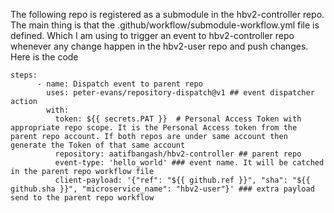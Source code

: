 The following repo is registered as a submodule in the hbv2-controller repo. 
The main thing is that the .github/workflow/submodule-workflow.yml file is defined. Which I am using to trigger an event to hbv2-controller repo whenever any change happen in the hbv2-user repo and push changes.
Here is the code

```
steps:
      - name: Dispatch event to parent repo
        uses: peter-evans/repository-dispatch@v1 ## event dispatcher action
        with:
          token: ${{ secrets.PAT }}  # Personal Access Token with appropriate repo scope. It is the Personal Access token from the parent repo account. If both repos are under same account then generate the Token of that same account
          repository: aatifbangash/hbv2-controller ## parent repo 
          event-type: 'hello_world' ### event name. It will be catched in the parent repo workflow file
          client-payload: '{"ref": "${{ github.ref }}", "sha": "${{ github.sha }}", "microservice_name": "hbv2-user"}' ### extra payload send to the parent repo workflow
```
